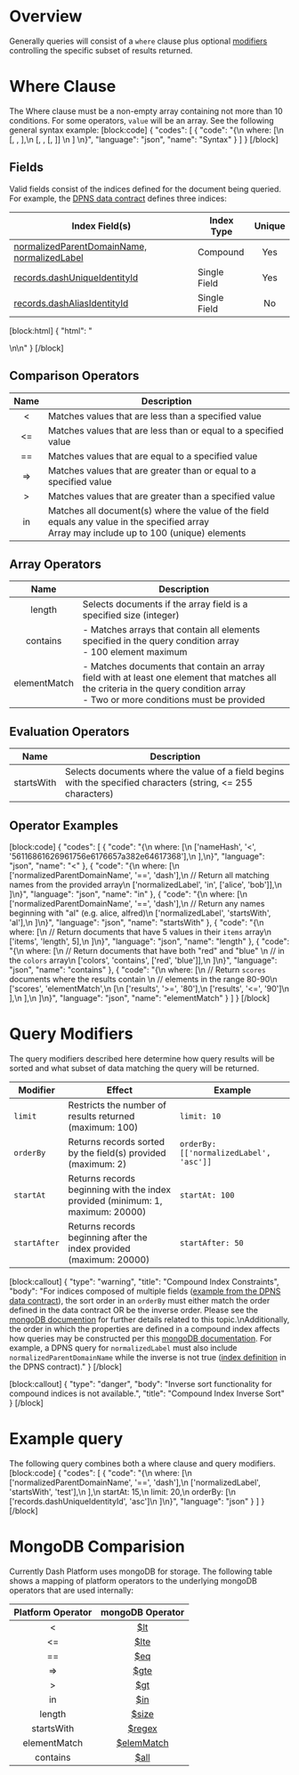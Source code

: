 # Overview

Generally queries will consist of a `where` clause plus optional [modifiers](#query-modifiers) controlling the specific subset of results returned. 

# Where Clause

The Where clause must be a non-empty array containing not more than 10 conditions. For some operators, `value` will be an array. See the following general syntax example:
[block:code]
{
  "codes": [
    {
      "code": "{\n  where: [\n    [<fieldName>, <operator>, <value>],\n    [<fieldName>, <array operator>, [<value1>, <value2>]] \n  ] \n}",
      "language": "json",
      "name": "Syntax"
    }
  ]
}
[/block]
## Fields
Valid fields consist of the indices defined for the document being queried. For example, the [DPNS data contract](https://github.com/dashevo/platform/blob/master/packages/dpns-contract/schema/dpns-contract-documents.json) defines three indices:

| Index Field(s) | Index Type | Unique |
| - | - | :-: | 
| [normalizedParentDomainName, normalizedLabel](https://github.com/dashevo/platform/blob/master/packages/dpns-contract/schema/dpns-contract-documents.json#L5-L15) | Compound | Yes |
| [records.dashUniqueIdentityId](https://github.com/dashevo/platform/blob/master/packages/dpns-contract/schema/dpns-contract-documents.json#L16-L23) | Single Field | Yes |
| [records.dashAliasIdentityId](https://github.com/dashevo/platform/blob/master/packages/dpns-contract/schema/dpns-contract-documents.json#L24-L30) | Single Field | No |


[block:html]
{
  "html": "<div></div>\n<!--\nSpecial fields - `$id`, `$userId`\n-->\n<style></style>"
}
[/block]
## Comparison Operators

| Name | Description |
| :-: | - |
| < | Matches values that are less than a specified value |
| <= | Matches values that are less than or equal to a specified value |
| == | Matches values that are equal to a specified value |
| => | Matches values that are greater than or equal to a specified value |
| > | Matches values that are greater than a specified value |
| in | Matches all document(s) where the value of the field equals any value in the specified array <br>Array may include up to 100 (unique) elements |

## Array Operators

| Name | Description |
| :-: | - |
| length | Selects documents if the array field is a specified size (integer) |
| contains | - Matches arrays that contain all elements specified in the query condition array <br>- 100 element maximum
| elementMatch |  - Matches documents that contain an array field with at least one element that matches all the criteria in the query condition array <br>- Two or more conditions must be provided

## Evaluation Operators

| Name | Description |
| :-: | - |
| startsWith | Selects documents where the value of a field begins with the specified characters (string, <= 255 characters) |

## Operator Examples
[block:code]
{
  "codes": [
    {
      "code": "{\n  where: [\n    ['nameHash', '<', '56116861626961756e6176657a382e64617368'],\n  ],\n}",
      "language": "json",
      "name": "<"
    },
    {
      "code": "{\n  where: [\n      ['normalizedParentDomainName', '==', 'dash'],\n      // Return all matching names from the provided array\n      ['normalizedLabel', 'in', ['alice', 'bob']],\n    ]\n}",
      "language": "json",
      "name": "in"
    },
    {
      "code": "{\n  where: [\n      ['normalizedParentDomainName', '==', 'dash'],\n      // Return any names beginning with \"al\" (e.g. alice, alfred)\n      ['normalizedLabel', 'startsWith', 'al'],\n    ]\n}",
      "language": "json",
      "name": "startsWith"
    },
    {
      "code": "{\n  where: [\n      // Return documents that have 5 values in their `items` array\n      ['items', 'length', 5],\n    ]\n}",
      "language": "json",
      "name": "length"
    },
    {
      "code": "{\n  where: [\n      // Return documents that have both \"red\" and \"blue\" \n      // in the `colors` array\n      ['colors', 'contains', ['red', 'blue']],\n    ]\n}",
      "language": "json",
      "name": "contains"
    },
    {
      "code": "{\n  where: [\n    // Return `scores` documents where the results contain \n    // elements in the range 80-90\n    ['scores', 'elementMatch',\n      [\n        ['results', '>=', '80'],\n        ['results', '<=', '90']\n      ],\n    ],\n  ]\n}",
      "language": "json",
      "name": "elementMatch"
    }
  ]
}
[/block]
# Query Modifiers
The query modifiers described here determine how query results will be sorted and what subset of data matching the query will be returned.

| Modifier | Effect | Example |
| - | - | - |
| `limit` | Restricts the number of results returned (maximum: 100) | `limit: 10` |
| `orderBy` | Returns records sorted by the field(s) provided (maximum: 2) | `orderBy: [['normalizedLabel', 'asc']]`
| `startAt` | Returns records beginning with the index provided (minimum: 1, maximum: 20000) | `startAt: 100` |
| `startAfter` | Returns records beginning after the index provided  (maximum: 20000) | `startAfter: 50` |
[block:callout]
{
  "type": "warning",
  "title": "Compound Index Constraints",
  "body": "For indices composed of multiple fields ([example from the DPNS data contract](https://github.com/dashevo/platform/blob/master/packages/dpns-contract/schema/dpns-contract-documents.json)), the sort order in an `orderBy` must either match the order defined in the data contract OR be the inverse order. Please see the [mongoDB documention](https://docs.mongodb.com/manual/core/index-compound/#sort-order) for further details related to this topic.\nAdditionally, the order in which the properties are defined in a compound index affects how queries may be constructed per this [mongoDB documentation](https://docs.mongodb.com/manual/core/index-compound/#prefixes). For example, a DPNS query for `normalizedLabel` must also include `normalizedParentDomainName` while the inverse is not true ([index definition](https://github.com/dashevo/platform/blob/master/packages/dpns-contract/schema/dpns-contract-documents.json) in the DPNS contract)."
}
[/block]

[block:callout]
{
  "type": "danger",
  "body": "Inverse sort functionality for compound indices is not available.",
  "title": "Compound Index Inverse Sort"
}
[/block]
# Example query
The following query combines both a where clause and query modifiers.
[block:code]
{
  "codes": [
    {
      "code": "{\n    where: [\n        ['normalizedParentDomainName', '==', 'dash'],\n        ['normalizedLabel', 'startsWith', 'test'],\n    ],\n    startAt: 15,\n    limit: 20,\n    orderBy: [\n        ['records.dashUniqueIdentityId', 'asc']\n    ]\n}",
      "language": "json"
    }
  ]
}
[/block]
# MongoDB Comparision

Currently Dash Platform uses mongoDB for storage. The following table shows a mapping of platform operators to the underlying mongoDB operators that are used internally:

| Platform Operator | mongoDB Operator | 
| :-: | :-: | 
| < | [$lt](https://docs.mongodb.com/manual/reference/operator/query/lt) |
| <= | [$lte](https://docs.mongodb.com/manual/reference/operator/query/lte) |
| == | [$eq](https://docs.mongodb.com/manual/reference/operator/query/eq) |
| => | [$gte](https://docs.mongodb.com/manual/reference/operator/query/gte) |
| > | [$gt](https://docs.mongodb.com/manual/reference/operator/query/gt) |
| in | [$in](https://docs.mongodb.com/manual/reference/operator/query/in) |
| length | [$size](https://docs.mongodb.com/manual/reference/operator/query/size/) |
| startsWith | [$regex](https://docs.mongodb.com/manual/reference/operator/query/regex/) |
| elementMatch | [$elemMatch](https://docs.mongodb.com/manual/reference/operator/query/elemMatch) |
| contains | [$all](https://docs.mongodb.com/manual/reference/operator/query/all) |